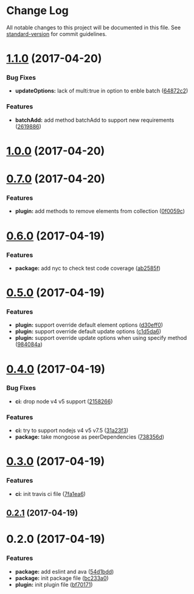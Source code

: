 # Change Log

All notable changes to this project will be documented in this file. See [standard-version](https://github.com/conventional-changelog/standard-version) for commit guidelines.

<a name="1.1.0"></a>
# [1.1.0](https://github.com/yidinghan/mongoose-string-collection/compare/v1.0.0...v1.1.0) (2017-04-20)


### Bug Fixes

* **updateOptions:** lack of multi:true in option to enble batch ([64872c2](https://github.com/yidinghan/mongoose-string-collection/commit/64872c2))


### Features

* **batchAdd:** add method batchAdd to support new requirements ([2619886](https://github.com/yidinghan/mongoose-string-collection/commit/2619886))



<a name="1.0.0"></a>
# [1.0.0](https://github.com/yidinghan/mongoose-string-collection/compare/v0.7.0...v1.0.0) (2017-04-20)



<a name="0.7.0"></a>
# [0.7.0](https://github.com/yidinghan/mongoose-string-collection/compare/v0.6.0...v0.7.0) (2017-04-20)


### Features

* **plugin:** add methods to remove elements from collection ([0f0059c](https://github.com/yidinghan/mongoose-string-collection/commit/0f0059c))



<a name="0.6.0"></a>
# [0.6.0](https://github.com/yidinghan/mongoose-string-collection/compare/v0.5.0...v0.6.0) (2017-04-19)


### Features

* **package:** add nyc to check test code coverage ([ab2585f](https://github.com/yidinghan/mongoose-string-collection/commit/ab2585f))



<a name="0.5.0"></a>
# [0.5.0](https://github.com/yidinghan/mongoose-string-collection/compare/v0.4.0...v0.5.0) (2017-04-19)


### Features

* **plugin:** support override default element options ([d30eff0](https://github.com/yidinghan/mongoose-string-collection/commit/d30eff0))
* **plugin:** support override default update options ([c1d5da6](https://github.com/yidinghan/mongoose-string-collection/commit/c1d5da6))
* **plugin:** support override update options when using specify method ([984084a](https://github.com/yidinghan/mongoose-string-collection/commit/984084a))



<a name="0.4.0"></a>
# [0.4.0](https://github.com/yidinghan/mongoose-string-collection/compare/v0.3.0...v0.4.0) (2017-04-19)


### Bug Fixes

* **ci:** drop node v4 v5 support ([2158266](https://github.com/yidinghan/mongoose-string-collection/commit/2158266))


### Features

* **ci:** try to support nodejs v4 v5 v7.5 ([31a23f3](https://github.com/yidinghan/mongoose-string-collection/commit/31a23f3))
* **package:** take mongoose as peerDependencies ([738356d](https://github.com/yidinghan/mongoose-string-collection/commit/738356d))



<a name="0.3.0"></a>
# [0.3.0](https://github.com/yidinghan/mongoose-string-collection/compare/v0.2.1...v0.3.0) (2017-04-19)


### Features

* **ci:** init travis ci file ([7fa1ea6](https://github.com/yidinghan/mongoose-string-collection/commit/7fa1ea6))



<a name="0.2.1"></a>
## [0.2.1](https://github.com/yidinghan/mongoose-string-collection/compare/v0.2.0...v0.2.1) (2017-04-19)



<a name="0.2.0"></a>
# 0.2.0 (2017-04-19)


### Features

* **package:** add eslint and ava ([54d1bdd](https://github.com/yidinghan/mongoose-string-collection/commit/54d1bdd))
* **package:** init package file ([bc233a0](https://github.com/yidinghan/mongoose-string-collection/commit/bc233a0))
* **plugin:** init plugin file ([bf70171](https://github.com/yidinghan/mongoose-string-collection/commit/bf70171))
